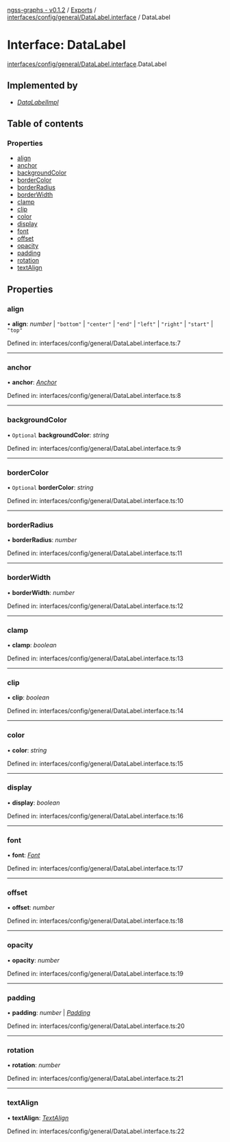 [ngss-graphs - v0.1.2](../README.md) / [Exports](../modules.md) / [interfaces/config/general/DataLabel.interface](../modules/interfaces_config_general_datalabel_interface.md) / DataLabel

# Interface: DataLabel

[interfaces/config/general/DataLabel.interface](../modules/interfaces_config_general_datalabel_interface.md).DataLabel

## Implemented by

- [*DataLabelImpl*](../classes/models_inputs_config_general_datalabelimpl_model.datalabelimpl.md)

## Table of contents

### Properties

- [align](interfaces_config_general_datalabel_interface.datalabel.md#align)
- [anchor](interfaces_config_general_datalabel_interface.datalabel.md#anchor)
- [backgroundColor](interfaces_config_general_datalabel_interface.datalabel.md#backgroundcolor)
- [borderColor](interfaces_config_general_datalabel_interface.datalabel.md#bordercolor)
- [borderRadius](interfaces_config_general_datalabel_interface.datalabel.md#borderradius)
- [borderWidth](interfaces_config_general_datalabel_interface.datalabel.md#borderwidth)
- [clamp](interfaces_config_general_datalabel_interface.datalabel.md#clamp)
- [clip](interfaces_config_general_datalabel_interface.datalabel.md#clip)
- [color](interfaces_config_general_datalabel_interface.datalabel.md#color)
- [display](interfaces_config_general_datalabel_interface.datalabel.md#display)
- [font](interfaces_config_general_datalabel_interface.datalabel.md#font)
- [offset](interfaces_config_general_datalabel_interface.datalabel.md#offset)
- [opacity](interfaces_config_general_datalabel_interface.datalabel.md#opacity)
- [padding](interfaces_config_general_datalabel_interface.datalabel.md#padding)
- [rotation](interfaces_config_general_datalabel_interface.datalabel.md#rotation)
- [textAlign](interfaces_config_general_datalabel_interface.datalabel.md#textalign)

## Properties

### align

• **align**: *number* \| ``"bottom"`` \| ``"center"`` \| ``"end"`` \| ``"left"`` \| ``"right"`` \| ``"start"`` \| ``"top"``

Defined in: interfaces/config/general/DataLabel.interface.ts:7

___

### anchor

• **anchor**: [*Anchor*](../enums/models_inputs_enum_anchor_enum.anchor.md)

Defined in: interfaces/config/general/DataLabel.interface.ts:8

___

### backgroundColor

• `Optional` **backgroundColor**: *string*

Defined in: interfaces/config/general/DataLabel.interface.ts:9

___

### borderColor

• `Optional` **borderColor**: *string*

Defined in: interfaces/config/general/DataLabel.interface.ts:10

___

### borderRadius

• **borderRadius**: *number*

Defined in: interfaces/config/general/DataLabel.interface.ts:11

___

### borderWidth

• **borderWidth**: *number*

Defined in: interfaces/config/general/DataLabel.interface.ts:12

___

### clamp

• **clamp**: *boolean*

Defined in: interfaces/config/general/DataLabel.interface.ts:13

___

### clip

• **clip**: *boolean*

Defined in: interfaces/config/general/DataLabel.interface.ts:14

___

### color

• **color**: *string*

Defined in: interfaces/config/general/DataLabel.interface.ts:15

___

### display

• **display**: *boolean*

Defined in: interfaces/config/general/DataLabel.interface.ts:16

___

### font

• **font**: [*Font*](interfaces_config_general_shared_font_interface.font.md)

Defined in: interfaces/config/general/DataLabel.interface.ts:17

___

### offset

• **offset**: *number*

Defined in: interfaces/config/general/DataLabel.interface.ts:18

___

### opacity

• **opacity**: *number*

Defined in: interfaces/config/general/DataLabel.interface.ts:19

___

### padding

• **padding**: *number* \| [*Padding*](interfaces_config_general_shared_padding_interface.padding.md)

Defined in: interfaces/config/general/DataLabel.interface.ts:20

___

### rotation

• **rotation**: *number*

Defined in: interfaces/config/general/DataLabel.interface.ts:21

___

### textAlign

• **textAlign**: [*TextAlign*](../enums/models_inputs_enum_textalign_enum.textalign.md)

Defined in: interfaces/config/general/DataLabel.interface.ts:22
